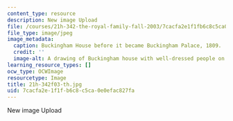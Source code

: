 ```yaml
---
content_type: resource
description: New image Upload
file: /courses/21h-342-the-royal-family-fall-2003/7cacfa2e1f1fb6c8c5ca0e0efac827fa_21h-342f03-th.jpg
file_type: image/jpeg
image_metadata:
  caption: Buckingham House before it became Buckingham Palace, 1809.
  credit: ''
  image-alt: A drawing of Buckingham house with well-dressed people on the lawn.
learning_resource_types: []
ocw_type: OCWImage
resourcetype: Image
title: 21h-342f03-th.jpg
uid: 7cacfa2e-1f1f-b6c8-c5ca-0e0efac827fa
---
```

New image Upload

